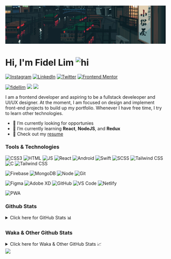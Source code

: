 ![Tokyo Downtown](tokyoDowntown.gif)

# Hi, I'm Fidel Lim <img src="https://user-images.githubusercontent.com/1303154/88677602-1635ba80-d120-11ea-84d8-d263ba5fc3c0.gif" width="28px" alt="hi">

[![Instagram](https://img.shields.io/badge/-Instagram-E4405F?logo=instagram&logoColor=white&style=flat-square)](https://www.instagram.com/_fidel_lim_/)
[![LinkedIn](https://img.shields.io/badge/-LinkedIn-0A66C2?logo=linkedin&style=flat-square)](https://www.linkedin.com/in/fidellim/)
[![Twitter](https://img.shields.io/badge/-Twitter-1DA1F2?logo=twitter&logoColor=white&style=flat-square)](https://twitter.com/fidellim)
[![Frontend Mentor](https://img.shields.io/badge/-Frontend_Mentor-3F54A3?logo=frontendmentor&logoColor=white&style=flat-square)](https://www.frontendmentor.io/profile/fidellim)

[<img src="https://komarev.com/ghpvc/?username=fidellim&label=Profile%20views&color=0e75b6&style=flat-square" alt="fidellim" />](https://github.com/fidellim/fidellim)
[<img src="https://img.shields.io/badge/Email-lim.fidel%40gmail.com-orange?style=flat-square&logo=gmail">](mailto:lim.fidel@gmail.com)
[<img src="https://img.shields.io/badge/Personal%20Site-fidellim--portfolio.netlify.app-red?style=flat-square&logo=safari">](https://fidellim-portfolio.netlify.app/)

I am a frontend developer and aspiring to be a fullstack develeoper and UI/UX designer. At the moment, I am focused on design and implement front-end projects to build up my portfolio. Whenever I have free time, I try to learn other technologies.

- 🔭 I’m currently looking for opportunies
- 🌱 I’m currently learning **React**, **NodeJS**, and **Redux**
- 📝 Check out my [resume](https://drive.google.com/file/d/12o73Dl_-TSjDzTQmxxTFEbZvliw326vH/view?usp=sharing)

### Tools & Technologies

![CSS3](https://img.shields.io/badge/-CSS-157286?logo=css3&style=flat-square)
![HTML](https://img.shields.io/badge/-HTML-E34F26?logo=html5&logoColor=white&style=flat-square)
![JS](https://img.shields.io/badge/-Javascript-F7DF1E?logo=javascript&logoColor=black&logoWidth=25&style=flat-square)
![React](https://img.shields.io/badge/-React-61DAFB?logo=react&logoColor=white&style=flat-square)
![Android](https://img.shields.io/badge/-Android-3DDC84?logo=android&logoColor=black&logoWidth=25&style=flat-square)
![Swift](https://img.shields.io/badge/-Swift-FA7343?logo=swift&logoColor=white&logoWidth=25&style=flat-square)
![SCSS](https://img.shields.io/badge/-SASS-C76494?logo=sass&logoColor=white&logoWidth=25&style=flat-square)
![Tailwind CSS](https://img.shields.io/badge/-Tailwind_CSS-15B3C0?logo=tailwindcss&logoColor=white&logoWidth=25&style=flat-square)
![C](https://img.shields.io/badge/-A8B9CC?logo=C&logoColor=white&logoWidth=25&style=flat-square)
![Tailwind CSS](https://img.shields.io/badge/-Bash-4EAA25?logo=gnubash&logoColor=white&logoWidth=25&style=flat-square)

![Firebase](https://img.shields.io/badge/-Firebase-F05032?logo=firebase&logoColor=white&style=flat-square)
![MongoDB](https://img.shields.io/badge/-MongoDB-47A248?logo=mongodb&logoColor=white&style=flat-square)
![Node](https://img.shields.io/badge/-NodeJS-F05032?logo=node.js&logoColor=white&style=flat-square)
![Git](https://img.shields.io/badge/-Git-F05032?logo=git&logoColor=white&style=flat-square)

![Figma](https://img.shields.io/badge/-Figma-F24E1E?logo=figma&logoColor=white&style=flat-square)
![Adobe XD](https://img.shields.io/badge/-Adobe%20XD-FF61F6?logo=adobe%20xd&logoColor=black&logoWidth=25&style=flat-square)
![GitHub](https://img.shields.io/badge/-GitHub-181717?logo=github&style=flat-square)
![VS Code](https://img.shields.io/badge/-VS%20Code-007ACC?logo=visual%20studio%20code&style=flat-square)
![Netlify](https://img.shields.io/badge/-Netlify-00C7B7?logo=netlify&logoColor=white&style=flat-square)

![PWA](https://img.shields.io/badge/-PWA-550EBE?logo=pwa&logoColor=white&style=flat-square)

### Github Stats

<details>
	<summary>
		Click here for GitHub Stats 📊
	</summary>
	<br/>
<img src="https://github-readme-stats.vercel.app/api/top-langs/?username=fidellim&layout=compact&langs_count=8&hide=scss,css,html&theme=dracula&border_color=ff4499" alt="fidellim" />
<img src="https://github-readme-stats.vercel.app/api?username=fidellim&show_icons=true&locale=en&theme=tokyonight&hide_border=true" alt="fidellim" />
<img src="https://github-readme-streak-stats.herokuapp.com?user=fidellim&theme=material-palenight&hide_border=true&date_format=M%20j%5B%2C%20Y%5D" alt="fidellim" />

</details>

### Waka & Other Github Stats

<details>
	<summary>
		Click here for Waka & Other GitHub Stats 📈
	</summary>
	<br/>
	
<!--START_SECTION:waka-->
![Code Time](http://img.shields.io/badge/Code%20Time-2%20hrs%2015%20mins-blue)

![Lines of code](https://img.shields.io/badge/From%20Hello%20World%20I%27ve%20Written-488%20Thousand%20lines%20of%20code-blue)

**🐱 My GitHub Data**

> 🏆 246 Contributions in the Year 2022
>
> 📦 165.7 kB Used in GitHub's Storage
>
> 🚫 Not Opted to Hire
>
> 📜 59 Public Repositories
>
> 🔑 0 Private Repositories
>
> **I'm a Night 🦉**

```text
🌞 Morning    60 commits     ██░░░░░░░░░░░░░░░░░░░░░░░   8.36%
🌆 Daytime    192 commits    ██████░░░░░░░░░░░░░░░░░░░   26.74%
🌃 Evening    260 commits    █████████░░░░░░░░░░░░░░░░   36.21%
🌙 Night      206 commits    ███████░░░░░░░░░░░░░░░░░░   28.69%

```

📅 **I'm Most Productive on Monday**

```text
Monday       140 commits    █████░░░░░░░░░░░░░░░░░░░░   19.5%
Tuesday      88 commits     ███░░░░░░░░░░░░░░░░░░░░░░   12.26%
Wednesday    68 commits     ██░░░░░░░░░░░░░░░░░░░░░░░   9.47%
Thursday     93 commits     ███░░░░░░░░░░░░░░░░░░░░░░   12.95%
Friday       127 commits    ████░░░░░░░░░░░░░░░░░░░░░   17.69%
Saturday     93 commits     ███░░░░░░░░░░░░░░░░░░░░░░   12.95%
Sunday       109 commits    ███░░░░░░░░░░░░░░░░░░░░░░   15.18%

```

📊 **This Week I Spent My Time On**

```text
⌚︎ Time Zone: Asia/Dubai

💬 Programming Languages:
Markdown                 52 mins             █████████████░░░░░░░░░░░░   54.0%
YAML                     44 mins             ███████████░░░░░░░░░░░░░░   46.0%

🔥 Editors:
VS Code                  1 hr 36 mins        █████████████████████████   100.0%

🐱‍💻 Projects:
Github fidellim README   1 hr 12 mins        ██████████████████░░░░░░░   74.54%
fidellim_readme          24 mins             ██████░░░░░░░░░░░░░░░░░░░   25.46%

💻 Operating System:
Windows                  1 hr 12 mins        ██████████████████░░░░░░░   74.54%
Mac                      24 mins             ██████░░░░░░░░░░░░░░░░░░░   25.46%

```

**I Mostly Code in SCSS**

```text
SCSS                     15 repos            ████████░░░░░░░░░░░░░░░░░   31.91%
HTML                     10 repos            █████░░░░░░░░░░░░░░░░░░░░   21.28%
CSS                      7 repos             ███░░░░░░░░░░░░░░░░░░░░░░   14.89%
JavaScript               7 repos             ███░░░░░░░░░░░░░░░░░░░░░░   14.89%
C                        4 repos             ██░░░░░░░░░░░░░░░░░░░░░░░   8.51%

```

Last Updated on 15/03/2022 20:58:13 UTC

<!--END_SECTION:waka-->

</details>

<img src="https://capsule-render.vercel.app/api?type=waving&color=gradient&height=80&section=footer"/>

<!-- https://github.com/JaeSeoKim/badge42 -->
<!-- <details>
<summary>
<img src="https://img.shields.io/badge/-Abu_Dhabi-000000?logo=42&style=flat-square">
</summary>

<img src="https://badge42.herokuapp.com/api/stats/flim?privacyEmail=true">
<img src="https://badge42.herokuapp.com/api/stats/flim?cursus=C%20Piscine&privacyEmail=true">

</details>
-->

